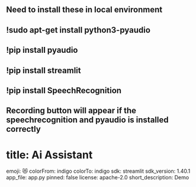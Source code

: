 ## Need to install these in local environment 
## !sudo apt-get install python3-pyaudio
## !pip install pyaudio
## !pip install streamlit
## !pip install SpeechRecognition
## Recording button will appear if the speechrecognition and pyaudio is installed correctly

# title: Ai Assistant
emoji: 😻
colorFrom: indigo
colorTo: indigo
sdk: streamlit
sdk_version: 1.40.1
app_file: app.py
pinned: false
license: apache-2.0
short_description: Demo
